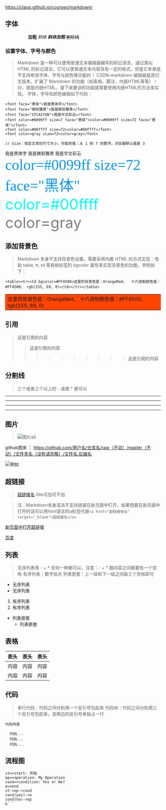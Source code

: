 
https://claop.github.io/courses/markdown/

## 字体

&emsp;&emsp;&emsp;&emsp;&emsp; **加粗**     *斜体*    ***斜体加粗***    ~~删除线~~ 

### 设置字体、字号与颜色

> Markdown 是一种可以使用普通文本编辑器编写的标记语言，通过类似 HTML 的标记语法，它可以使普通文本内容具有一定的格式。但是它本身是不支持修改字体、字号与颜色等功能的！
> CSDN-markdown 编辑器是其衍生版本，扩展了 Markdown 的功能（如表格、脚注、内嵌HTML等等）！对，就是内嵌HTML，接下来要讲的功能就需要使用内嵌HTML的方法来实现。
字体，字号和颜色编辑如下代码：

```
<font face="黑体">我是黑体字</font>
<font face="微软雅黑">我是微软雅黑</font>
<font face="STCAIYUN">我是华文彩云</font>
<font color=#0099ff size=7 face="黑体">color=#0099ff size=72 face="黑体"</font>
<font color=#00ffff size=72>color=#00ffff</font>
<font color=gray size=72>color=gray</font>

// Size：规定文本的尺寸大小。可能的值：从 1 到 7 的数字。浏览器默认值是 3

```
<font face="黑体">我是黑体字</font>
<font face="微软雅黑">我是微软雅黑</font>
<font face="STCAIYUN">我是华文彩云</font>
<font color=#0099ff size=7 face="黑体">color=#0099ff size=72 face="黑体"</font>
<font color=#00ffff size=72>color=#00ffff</font>
<font color=gray size=72>color=gray</font>

## 添加背景色

> Markdown 本身不支持背景色设置，需要采用内置 HTML 的方式实现：借助 table, tr, td 等表格标签的 bgcolor 属性来实现背景色的功能。举例如下：

```
<table><tr><td bgcolor=#FF4500>这里的背景色是：OrangeRed，  十六进制颜色值：#FF4500， rgb(255, 69, 0)</td></tr></table>
```

<table><tr><td bgcolor=#FF4500>这里的背景色是：OrangeRed，  十六进制颜色值：#FF4500， rgb(255, 69, 0)</td></tr></table>

## 引用

> 这是引用的内容
>> 这是引用的内容
>>>>>>>>>> 这是引用的内容

## 分割线

> 三个或者三个以上的 - 或者 * 都可以

---
----
***
*****

## 图片

> ![图片alt](图片地址 "图片title")

github图床 ： https://github.com/用户名/仓库名/raw（不动）/master（不动）/文件夹名（没有请忽略）/文件名.后缀名

![例如](https://github.com/openXu/Blog/raw/master/blog_android/pic01/pic1.png "title")

## 超链接

> [超链接名](超链接地址 "超链接title") title可加可不加

> 注：Markdown本身语法不支持链接在新页面中打开，如果想要在新页面中打开的话可以用html语言的a标签代替`<a href="超链接地址" target="_blank">超链接名</a>`

<a href="超链接地址" target="_blank">新页面中打开超链接</a>

[百度](http://baidu.com)

## 列表

> 无序列表用 - + * 任何一种都可以，注意：- + * 跟内容之间都要有一个空格
> 有序列表：数字加点
> 列表嵌套：上一级和下一级之间敲三个空格即可

- 无序列表
- 无序列表

1. 有序列表
2. 有序列表

- 列表嵌套
   - 列表嵌套

## 表格

|表头|表头|表头|
|---|:--:|---:|
|内容|内容|内容|
|内容|内容|内容|


## 代码

> 单行代码：代码之间分别用一个反引号包起来
> 代码块：代码之间分别用三个反引号包起来，且两边的反引号单独占一行

`代码内容`

```
  代码...
  代码...
  代码...
```

## 流程图

```flow
st=>start: 开始
op=>operation: My Operation
cond=>condition: Yes or No?
e=>end
st->op->cond
cond(yes)->e
cond(no)->op
&```